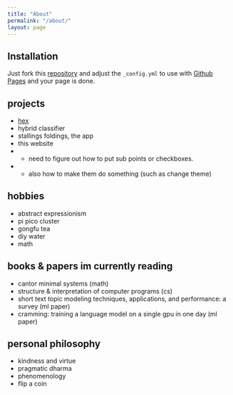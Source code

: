 ```yaml
---
title: "About"
permalink: "/about/"
layout: page
---
```


## Installation

Just fork this [repository](https://github.com/niklasbuschmann/contrast) and adjust the `_config.yml` to use with [Github Pages](https://pages.github.com/) and your page is done.

## projects

 - [hex](https://woog97.github.io/projects/)
 - hybrid classifier
 - stallings foldings, the app
 - this website
 - - need to figure out how to put sub points or checkboxes.
 - - also how to make them do something (such as change theme)

## hobbies

- abstract expressionism
- pi pico cluster
- gongfu tea
- diy water
- math

## books & papers im currently reading

- cantor minimal systems (math)
- structure & interpretation of computer programs (cs)
- short text topic modeling techniques, applications, and performance: a survey (ml paper)
- cramming: training a language model on a single gpu in one day (ml paper)

## personal philosophy

- kindness and virtue
- pragmatic dharma
- phenomenology
- flip a coin
